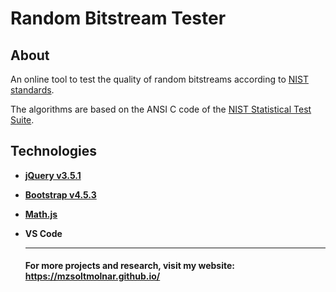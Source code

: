# Random Bitstream Tester

## About

An online tool to test the quality of random bitstreams according to [NIST standards](https://nvlpubs.nist.gov/nistpubs/Legacy/SP/nistspecialpublication800-22r1a.pdf).

The algorithms are based on the ANSI C code of the [NIST Statistical Test Suite](https://csrc.nist.gov/Projects/Random-Bit-Generation/Documentation-and-Software).

## Technologies

- [**jQuery v3.5.1**](https://jquery.com/)

- [**Bootstrap v4.5.3**](https://getbootstrap.com/)

- [**Math.js**](https://mathjs.org/index.html)

- **VS Code**

  <hr>
  
  #### For more projects and research, visit my website: https://mzsoltmolnar.github.io/
